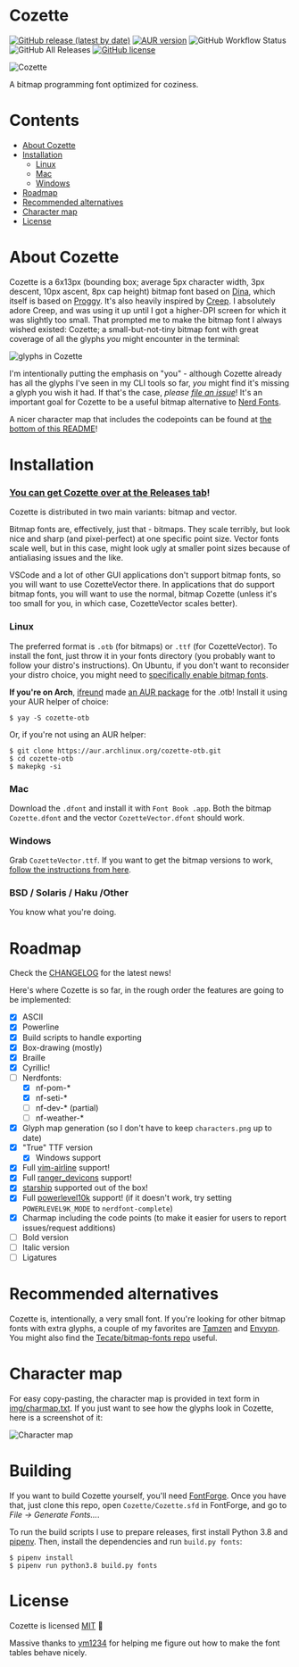 # Cozette

[![GitHub release (latest by date)](https://img.shields.io/github/v/release/slavfox/Cozette?logo=github&style=flat-square)](https://github.com/slavfox/Cozette/releases/latest)
[![AUR version](https://img.shields.io/aur/version/cozette-otb?color=%231793d1&label=AUR&logo=arch-linux&logoColor=%23fff&style=flat-square)](https://aur.archlinux.org/packages/cozette-otb/)
![GitHub Workflow Status](https://img.shields.io/github/workflow/status/slavfox/Cozette/Build%20fonts?logo=github&style=flat-square)
![GitHub All Releases](https://img.shields.io/github/downloads/slavfox/Cozette/total?style=flat-square)
[![GitHub license](https://img.shields.io/github/license/slavfox/Cozette?style=flat-square)](https://github.com/slavfox/Cozette/blob/master/LICENSE)

![Cozette](./img/sample.png)

A bitmap programming font optimized for coziness.

# Contents

- [About Cozette](#about-cozette)
- [Installation](#installation)
  - [Linux](#linux)
  - [Mac](#mac)
  - [Windows](#windows)
- [Roadmap](#roadmap)
- [Recommended alternatives](#recommended-alternatives)
- [Character map](#character-map)
- [License](#license)

# About Cozette

Cozette is a 6x13px (bounding box; average 5px character width, 3px 
descent, 10px ascent, 8px cap height) bitmap font based on [Dina], which 
itself is based on [Proggy].
It's also heavily inspired by [Creep]. I absolutely adore Creep, and was
using it up until I got a higher-DPI screen for which it was slightly too
small. That prompted me to make the bitmap font I always wished existed: 
Cozette; a small-but-not-tiny bitmap font with great coverage of all the 
glyphs *you* might encounter in the terminal:

![glyphs in Cozette](./img/characters.png)

I'm intentionally putting the emphasis on "you" - although Cozette already
has all the glyphs I've seen in my CLI tools so far, *you* might find it's
missing a glyph you wish it had. If that's the case, *please [file an issue]*!
It's an important goal for Cozette to be a useful bitmap alternative to
[Nerd Fonts].

A nicer character map that includes the codepoints can be found at 
[the bottom of this README]!

# Installation

### [You can get Cozette over at the Releases tab]!

Cozette is distributed in two main variants: bitmap and vector.

Bitmap fonts are, effectively, just that - bitmaps. They scale terribly, but
look nice and sharp (and pixel-perfect) at one specific point
size. Vector fonts scale well, but in this case, might look ugly at
smaller point sizes because of antialiasing issues and the like.

VSCode and a lot of other GUI applications don't support bitmap fonts, so you 
will want to use CozetteVector there. In applications that do support bitmap
fonts, you will want to use the normal, bitmap Cozette (unless it's too
small for you, in which case, CozetteVector scales better).  

### Linux
The preferred format is `.otb` (for bitmaps) or `.ttf` 
(for CozetteVector). To install the font, just throw it in your fonts directory
(you probably want to follow your distro's instructions). On Ubuntu, if you 
don't want to reconsider your distro choice, you might need to
[specifically enable bitmap fonts].

**If you're on Arch**, [ifreund] made [an AUR package] for the .otb! Install it
using your AUR helper of choice:
```
$ yay -S cozette-otb
```
Or, if you're not using an AUR helper:
```
$ git clone https://aur.archlinux.org/cozette-otb.git
$ cd cozette-otb
$ makepkg -si
```

### Mac
Download the `.dfont` and install it with `Font Book .app`.  Both the bitmap
`Cozette.dfont` and the vector `CozetteVector.dfont` should work.

### Windows
Grab `CozetteVector.ttf`. If you want to get the bitmap versions to work, 
[follow the instructions from here].

### BSD / Solaris / Haku /Other

You know what you're doing.

# Roadmap

Check the [CHANGELOG] for the latest news!

Here's where Cozette is so far, in the rough order the features are going to be
implemented:

- [x] ASCII
- [x] Powerline
- [x] Build scripts to handle exporting
- [x] Box-drawing (mostly)
- [x] Braille
- [x] Cyrillic!
- [ ] Nerdfonts:
  - [x] nf-pom-*
  - [x] nf-seti-*
  - [ ] nf-dev-* (partial)
  - [ ] nf-weather-*
- [x] Glyph map generation (so I don't have to keep `characters.png` up to
  date)
- [x] "True" TTF version
  - [x] Windows support
- [x] Full [vim-airline] support!
- [x] Full [ranger_devicons] support!
- [x] [starship] supported out of the box!
- [x] Full [powerlevel10k] support! (if it doesn't work, try setting
 `POWERLEVEL9K_MODE` to `nerdfont-complete`)
- [x] Charmap including the code points (to make it easier for users to
      report issues/request additions)
- [ ] Bold version
- [ ] Italic version
- [ ] Ligatures

# Recommended alternatives

Cozette is, intentionally, a very small font. If you're looking for other
bitmap fonts with extra glyphs, a couple of my favorites are 
[Tamzen](https://github.com/sunaku/tamzen-font/)
and [Envypn](https://github.com/Sorixelle/envypn-powerline). You might also
find the [Tecate/bitmap-fonts repo](https://github.com/Tecate/bitmap-fonts)
useful. 

# Character map

For easy copy-pasting, the character map is provided in text form in 
[img/charmap.txt](./img/charmap.txt). If you just want to see how the glyphs
look in Cozette, here is a screenshot of it:

![Character map](./img/charmap.png)

# Building

If you want to build Cozette yourself, you'll need [FontForge]. Once you
have that, just clone this repo, open `Cozette/Cozette.sfd` in FontForge,
and go to *File → Generate Fonts...*.

To run the build scripts I use to prepare releases, first install Python 3.8
and [pipenv]. Then, install the dependencies and run `build.py fonts`:

```console
$ pipenv install
$ pipenv run python3.8 build.py fonts
```

# License

Cozette is licensed [MIT] 💜

Massive thanks to [ym1234] for helping me figure out how to make the font tables behave nicely.


[Dina]: https://www.dcmembers.com/jibsen/download/61/
[Proggy]: https://github.com/bluescan/proggyfonts
[Creep]: https://github.com/romeovs/creep
[great coverage of all the glyphs I might encounter in the terminal]:
    #character-map
[file an issue]: https://github.com/slavfox/Cozette/issues/new
[Nerd Fonts]: https://www.nerdfonts.com/
[the bottom of this README]: #character-map
[You can get Cozette over at the Releases tab]:
    https://github.com/slavfox/Cozette/releases
[ifreund]: https://github.com/ifreund
[an AUR package]: https://aur.archlinux.org/packages/cozette-otb/
[specifically enable bitmap fonts]:
    https://bugs.launchpad.net/ubuntu/+source/fontconfig/+bug/1560114
[follow the instructions from here]: 
    https://wiki.archlinux.org/index.php/installation_guide
[CHANGELOG]: ./CHANGELOG.md
[vim-airline]: https://github.com/vim-airline/vim-airline/
[ranger_devicons]: https://github.com/alexanderjeurissen/ranger_devicons
[starship]: https://starship.rs/
[fontforge]: https://fontforge.org/en-US/
[powerlevel10k]: https://github.com/romkatv/powerlevel10k/
[pipenv]: https://github.com/pypa/pipenv
[MIT]: ./LICENSE
[ym1234]: https://github.com/ym1234
